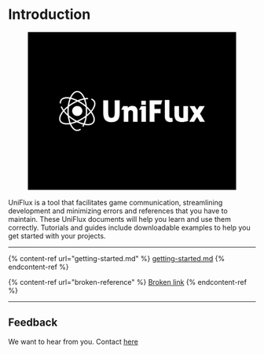 # Introduction

<figure><img src=".gitbook/assets/1.png" alt="" width="563"><figcaption></figcaption></figure>

UniFlux is a tool that facilitates game communication, streamlining development and minimizing errors and references that you have to maintain. These UniFlux documents will help you learn and use them correctly. Tutorials and guides include downloadable examples to help you get started with your projects.

***

{% content-ref url="getting-started.md" %}
[getting-started.md](getting-started.md)
{% endcontent-ref %}

{% content-ref url="broken-reference" %}
[Broken link](broken-reference)
{% endcontent-ref %}

***

## Feedback

We want to hear from you. Contact [here](https://mail.google.com/mail/u/0/?fs=1\&tf=cm\&source=mailto\&to=arpaxavier@gmail.com)
